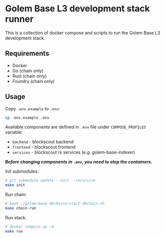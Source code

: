 # Golem Base L3 development stack runner

This is a collection of docker compose and scripts to run the Golem Base L3 development stack.

## Requirements

- Docker
- Go (chain only)
- Rust (chain only)
- Foundry (chain only)

## Usage 

Copy `.env.example` to `.env`:

```bash
cp .env.example .env
```

Available components are defined in `.env` file under `COMPOSE_PROFILES` variable:
- `backend` - blockscout backend
- `frontend` - blockscout frontend
- `services` - blockscout rs services (e.g. golem-base-indexer)

***Before changing components in `.env`, you need to stop the containers.***

Init submodules:

```bash
# git submodule update --init --recursive
make init
```

Run chain:
```bash
# bash ./golem-base-dbchains/start-dbchain.sh
make chain-run
```

Run stack:
```bash
# docker compose up -d
make run
```

